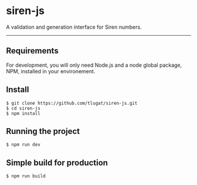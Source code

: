 # siren-js

A validation and generation interface for Siren numbers.

---
## Requirements

For development, you will only need Node.js and a node global package, NPM, installed in your environement.

## Install

    $ git clone https://github.com/tlugat/siren-js.git
    $ cd siren-js
    $ npm install

## Running the project

    $ npm run dev

## Simple build for production

    $ npm run build
